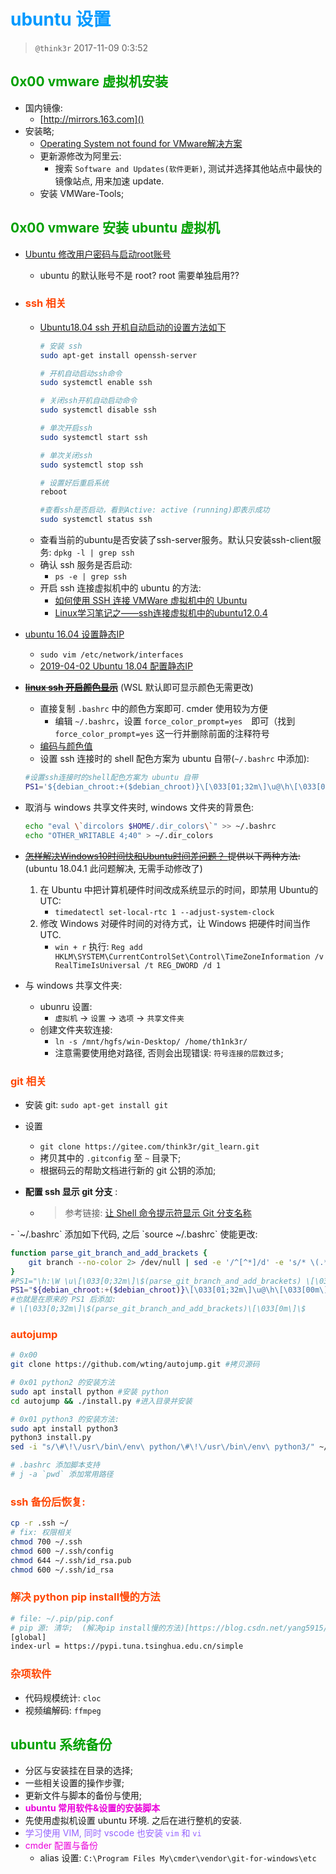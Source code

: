 # <font color=#0099ff> **ubuntu 设置** </font>

> `@think3r` 2017-11-09 0:3:52

## <font color=#009A000> 0x00 vmware 虚拟机安装 </font>

- 国内镜像:
    - [http://mirrors.163.com]()
- 安装略;
    - [Operating System not found for VMware解决方案](https://blog.csdn.net/dearbaba_8520/article/details/80506349)
    - 更新源修改为阿里云:
        - 搜索 `Software and Updates(软件更新)`, 测试并选择其他站点中最快的镜像站点, 用来加速 update.
    - 安装 VMWare-Tools;

## <font color=#009A000> 0x00 vmware 安装 ubuntu 虚拟机 </font>

- <a href="http://blog.csdn.net/guanggy/article/details/4636884" target="_blank">Ubuntu 修改用户密码与启动root账号</a>
    - ubuntu 的默认账号不是 root? root 需要单独启用??

- ### <font color=#FF4500> ssh 相关 </font>
    - [Ubuntu18.04 ssh 开机自动启动的设置方法如下](https://blog.csdn.net/fandroid/article/details/86799932)
        ```sh 
        # 安装 ssh
        sudo apt-get install openssh-server

        # 开机自动启动ssh命令
        sudo systemctl enable ssh

        # 关闭ssh开机自动启动命令
        sudo systemctl disable ssh

        # 单次开启ssh
        sudo systemctl start ssh

        # 单次关闭ssh
        sudo systemctl stop ssh

        # 设置好后重启系统
        reboot

        #查看ssh是否启动，看到Active: active (running)即表示成功
        sudo systemctl status ssh
        ```
    - 查看当前的ubuntu是否安装了ssh-server服务。默认只安装ssh-client服务: `dpkg -l | grep ssh` 
    - 确认 ssh 服务是否启动:
        - `ps -e | grep ssh`
    - 开启 ssh 连接虚拟机中的 ubuntu 的方法:
        - <a href="http://www.cnblogs.com/ifantastic/p/3415182.html" target="_blank">如何使用 SSH 连接 VMWare 虚拟机中的 Ubuntu</a>
        - <a href="http://blog.csdn.net/crave_shy/article/details/23124895" target="_blank">Linux学习笔记之——ssh连接虚拟机中的ubuntu12.0.4
- <a href="https://www.jianshu.com/p/d69a95aa1ed7" target="_blank">ubuntu 16.04 设置静态IP</a>
    - `sudo vim /etc/network/interfaces`
    - [2019-04-02 Ubuntu 18.04 配置静态IP](https://www.jianshu.com/p/2283b95a81d9)

- ~~[**linux ssh 开启颜色显示**](http://www.cnblogs.com/bamanzi/p/colorful-shell.html)~~ (WSL 默认即可显示颜色无需更改)
    - 直接复制 `.bashrc` 中的颜色方案即可. cmder 使用较为方便
        - 编辑 `~/.bashrc`，设置 `force_color_prompt=yes`　即可（找到 `force_color_prompt=yes` 这一行并删除前面的注释符号
    - <a href="http://blog.csdn.net/wangyang1354/article/details/58077671" target="_blank">编码与颜色值</a>
    - 设置 ssh 连接时的 shell 配色方案为 ubuntu 自带(`~/.bashrc` 中添加):
    ```sh
    #设置ssh连接时的shell配色方案为 ubuntu 自带
    PS1='${debian_chroot:+($debian_chroot)}\[\033[01;32m\]\u@\h\[\033[00m\]:\[\033[01;34m\]\w\[\033[00m\]\$ '
    ```
- 取消与 windows 共享文件夹时, windows 文件夹的背景色:
    ```sh 
    echo "eval \`dircolors $HOME/.dir_colors\`" >> ~/.bashrc
    echo "OTHER_WRITABLE 4;40" > ~/.dir_colors
    ```

- ~~<a href="https://www.zhihu.com/question/46525639" target="_blank">怎样解决Windows10时间快和Ubuntu时间差问题？
</a> 提供以下两种方法:~~ (ubuntu 18.04.1 此问题解决, 无需手动修改了)
    1. 在 Ubuntu 中把计算机硬件时间改成系统显示的时间，即禁用 Ubuntu的 UTC:
        - `timedatectl set-local-rtc 1 --adjust-system-clock`
    2. 修改 Windows 对硬件时间的对待方式，让 Windows 把硬件时间当作UTC. 
        - `win + r` 执行: `Reg add HKLM\SYSTEM\CurrentControlSet\Control\TimeZoneInformation /v RealTimeIsUniversal /t REG_DWORD /d 1`

- 与 windows 共享文件夹:
    - ubunru 设置:
        - `虚拟机` -> `设置` -> `选项` -> `共享文件夹`
    - 创建文件夹软连接:
        - `ln -s /mnt/hgfs/win-Desktop/ /home/th1nk3r/`
        - 注意需要使用绝对路径, 否则会出现错误: `符号连接的层数过多`;

### <font color=#FF4500> git 相关 </font>

- 安装 git: `sudo apt-get install git`
- 设置 
    - `git clone https://gitee.com/think3r/git_learn.git` 
    - 拷贝其中的 `.gitconfig` 至 `~` 目录下;
    - 根据码云的帮助文档进行新的 git 公钥的添加;

- **配置 ssh 显示 git 分支** :
    - >参考链接: <a href="https://www.jianshu.com/p/82783f76a868" target="_blank">让 Shell 命令提示符显示 Git 分支名称
</a>
    - `~/.bashrc` 添加如下代码, 之后 `source ~/.bashrc` 使能更改: 
                
```sh 
function parse_git_branch_and_add_brackets {
    git branch --no-color 2> /dev/null | sed -e '/^[^*]/d' -e 's/* \(.*\)/\ \[\1\]/'
}
#PS1="\h:\W \u\[\033[0;32m\]\$(parse_git_branch_and_add_brackets) \[\033[0m\]\$ "
PS1="${debian_chroot:+($debian_chroot)}\[\033[01;32m\]\u@\h\[\033[00m\]:\[\033[01;34m\]\w\[\033[00m\]\[\033[0;32m\]\$(parse_git_branch_and_add_brackets)\[\033[0m\]\$ "
#也就是在原来的 PS1 后添加: 
# \[\033[0;32m\]\$(parse_git_branch_and_add_brackets)\[\033[0m\]\$ 
```

### <font color=#FF4500> autojump </font>

```sh
# 0x00
git clone https://github.com/wting/autojump.git #拷贝源码

# 0x01 python2 的安装方法
sudo apt install python #安装 python
cd autojump && ./install.py #进入目录并安装

# 0x01 python3 的安装方法:
sudo apt install python3
python3 install.py
sed -i "s/\#\!\/usr\/bin\/env\ python/\#\!\/usr\/bin\/env\ python3/" ~/.autojump/bin/autojump

# .bashrc 添加脚本支持
# j -a `pwd` 添加常用路径
```

### <font color=#FF4500> ssh 备份后恢复: </font>

```bash
cp -r .ssh ~/
# fix: 权限相关
chmod 700 ~/.ssh
chmod 600 ~/.ssh/config
chmod 644 ~/.ssh/id_rsa.pub
chmod 600 ~/.ssh/id_rsa
```

### <font color=#FF4500> 解决 python pip install慢的方法 </font>

```sh
# file: ~/.pip/pip.conf
# pip 源: 清华;  (解决pip install慢的方法)[https://blog.csdn.net/yang5915/article/details/83175804]
[global]
index-url = https://pypi.tuna.tsinghua.edu.cn/simple
```

### <font color=#FF4500> 杂项软件 </font>

- 代码规模统计: `cloc`
- 视频编解码: `ffmpeg`

## <font color=#009A000> **ubuntu 系统备份** </font>

- 分区与安装挂在目录的选择;
- 一些相关设置的操作步骤;
- 更新文件与脚本的备份与使用;
- <font color=#EA00DA>**ubuntu 常用软件&设置的安装脚本**</font>
- 先使用虚拟机设置 ubuntu 环境. 之后在进行整机的安装.
- <font color=#9664FF>学习使用 VIM, 同时 vscode 也安装 `vim` 和 `vi` </font>
- <font color=#EA00DA>cmder 配置与备份</font>
    - alias 设置: `C:\Program Files My\cmder\vendor\git-for-windows\etc`
